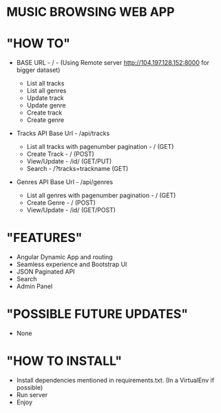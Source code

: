 # MUSIC BROWSING WEB APP
# "HOW TO"
* BASE URL - / - (Using Remote server http://104.197.128.152:8000 for bigger dataset)
	* List all tracks
	* List all genres
	* Update track
	* Update genre
	* Create track
	* Create genre
* Tracks API Base Url - /api/tracks
	* List all tracks with pagenumber pagination - / (GET)
 	* Create Track - / (POST)
 	* View/Update - /id/ (GET/PUT)
	* Search - /?tracks=trackname (GET)

* Genres API Base Url - /api/genres
	* List all genres with pagenumber pagination - / (GET)
 	* Create Genre - / (POST)
 	* View/Update - /id/ (GET/POST)

# "FEATURES"
* Angular Dynamic App and routing
* Seamless experience and Bootstrap UI
* JSON Paginated API
* Search
* Admin Panel

# "POSSIBLE FUTURE UPDATES"
* None

# "HOW TO INSTALL"
* Install dependencies mentioned in requirements.txt. (In a VirtualEnv if possible)
* Run server
* Enjoy 
